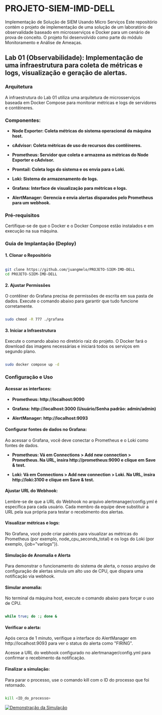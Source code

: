 # PROJETO-SIEM-IMD-DELL
Implementação de Solução de SIEM Usando Micro Serviços
Este repositório contém o projeto de implementação de uma solução de 
um laboratório de observalidade baseado em microsserviços e Docker para um cenário de prova de conceito. O projeto foi desenvolvido como parte do módulo 
Monitoramento e Análise de Ameaças.

## Lab 01 (Observabilidade): Implementação de uma infraestrutura para coleta de métricas e logs, visualização e geração de alertas.

### Arquitetura
A infraestrutura do Lab 01 utiliza uma arquitetura de microsserviços baseada em Docker Compose para monitorar métricas e logs de servidores e contêineres.

### Componentes:

* **Node Exporter: Coleta métricas do sistema operacional da máquina host.**

* **cAdvisor: Coleta métricas de uso de recursos dos contêineres.**

* **Prometheus: Servidor que coleta e armazena as métricas do Node Exporter e cAdvisor.**

* **Promtail: Coleta logs do sistema e os envia para o Loki.**

* **Loki: Sistema de armazenamento de logs.**

* **Grafana: Interface de visualização para métricas e logs.**

* **AlertManager: Gerencia e envia alertas disparados pelo Prometheus para um webhook.**

### Pré-requisitos
Certifique-se de que o Docker e o Docker Compose estão instalados e em execução na sua máquina.

### Guia de Implantação (Deploy)
#### 1. Clonar o Repositório
```bash

git clone https://github.com/juangmelo/PROJETO-SIEM-IMD-DELL
cd PROJETO-SIEM-IMD-DELL
```
#### 2. Ajustar Permissões
O contêiner do Grafana precisa de permissões de escrita em sua pasta de dados. Execute o comando abaixo para garantir que tudo funcione corretamente.

```bash

sudo chmod -R 777 ./grafana
```
#### 3. Iniciar a Infraestrutura
Execute o comando abaixo no diretório raiz do projeto. O Docker fará o download das imagens necessárias e iniciará todos os serviços em segundo plano.

```bash

sudo docker compose up -d
```
### Configuração e Uso
#### Acessar as interfaces:

* **Prometheus: http://localhost:9090**

* **Grafana: http://localhost:3000 (Usuário/Senha padrão: admin/admin)**

* **AlertManager: http://localhost:9093**

#### Configurar fontes de dados no Grafana:
Ao acessar o Grafana, você deve conectar o Prometheus e o Loki como fontes de dados.

* **Prometheus: Vá em Connections > Add new connection > Prometheus. Na URL, insira http://prometheus:9090 e clique em Save & test.**

* **Loki: Vá em Connections > Add new connection > Loki. Na URL, insira http://loki:3100 e clique em Save & test.**

#### Ajustar URL do Webhook:
Lembre-se de que a URL do Webhook no arquivo alertmanager/config.yml é específica para cada usuário. Cada membro da equipe deve substituir a URL pela sua própria para testar o recebimento dos alertas.

#### Visualizar métricas e logs:
No Grafana, você pode criar painéis para visualizar as métricas do Prometheus (por exemplo, node_cpu_seconds_total) e os logs do Loki (por exemplo, {job="varlogs"}).

#### Simulação de Anomalia e Alerta
Para demonstrar o funcionamento do sistema de alerta, o nosso arquivo de configuração de alertas simula um alto uso de CPU, que dispara uma notificação via webhook.

#### Simular anomalia:
No terminal da máquina host, execute o comando abaixo para forçar o uso de CPU.

```bash

while true; do :; done &
```
#### Verificar o alerta:

Após cerca de 1 minuto, verifique a interface do AlertManager em http://localhost:9093 para ver o status do alerta como "FIRING".

Acesse a URL do webhook configurado no alertmanager/config.yml para confirmar o recebimento da notificação.

#### Finalizar a simulação:
Para parar o processo, use o comando kill com o ID do processo que foi retornado.

```bash

kill <ID_do_processo>
```

[![Demonstração da Simulação](https://img.youtube.com/vi/uDn3Wtw2nBs/0.jpg)](https://www.youtube.com/watch?v=uDn3Wtw2nBs)
